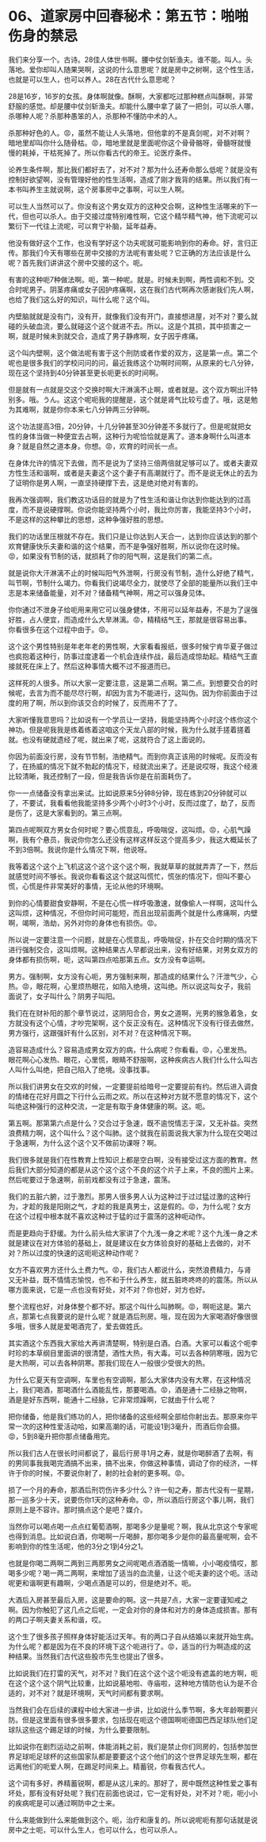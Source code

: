 # 06、道家房中回春秘术：第五节：啪啪伤身的禁忌

我们来分享一个。古诗。28佳人体世书啊。腰中仗剑斩渔夫。谁不能。叫人。头落地。爱你却叫人随果哭啊，这说的什么意思呢？就是房中之树啊，这个性生活，也就是可以生人，也可以养人。28在古代什么意思呢？

28是16岁，16岁的女孩。身体啊就像。酥啊，大家都吃过那种糕点叫酥啊，非常舒服的感觉。却是腰中仗剑斩渔夫。却能什么腰中拿了装了一把剑，可以杀人哪，杀哪种人呢？杀那种愚笨的人，杀那种不懂防中术的人。

杀那种好色的人。😡，虽然不能让人头落地，但他拿的不是真剑呢，对不对啊？暗地里却叫你什么随骨枯。😡，暗地里就是里面呢你这个骨骨骼呀，骨髓呀就慢慢的耗掉，干枯死掉了。所以你看古代的帝王。论医疗条件。

论养生条件啊，那比我们都好去了，对不对？那为什么还寿命那么低呢？就是没有控制好欲望啊，没有管理好他的性生活啊，造成了刚才我背的结果。所以我们有一本书叫养生主就说啊，这个房事房中之事啊，可以生人啊。

可以生人当然可以了。你没有这个男女双方的这种交合啊，这种性生活哪来的下一代，但也可以杀人。由于交接过度特别难性啊，它这个精华精气神，他下流呢可以繁衍下一代往上流呢，可以育宁补脑，延年益寿。

他没有做好这个工作，也没有学好这个功夫呢就可能影响到你的寿命。好，言归正传。那我们今天有哪些在房中交接的方法呢有害处呢？它正确的方法应该是什么呢？首先我们讲讲这个房中交接的这个。呃。

有害的这种呃7种做法啊。呃，第一种呢。就是。时候未到啊，两性调和不到。交合时呢男子。阴茎疼痛或女子因护疼痛啊，这在我们古代啊再次感谢我们先人啊，也给了我们这么好的知识，叫什么呢？这个叫。

内壁脑就就是没有门，没有开，就像我们没有开门，直接想进屋，对不对？要么就碰的头破血流，要么就碰这个这个就进不去。所以。这是个其损，其中损害之一啊，就是时候未到就交合，造成了男子静疼啊，女子因乎疼痛。

这个叫内壁啊，这个做法呢有害于这个刑防或者作爱的双方，这是第一点。第二个呢也是很多我们的学校问问的问，最近我练这个功啊时间啊，从原来的七八分钟，现在这个坚持到40分钟甚至更长呃更长的时间啊。

但是就有一点就是交这个交换时啊大汗淋漓不止啊，或者就是。这个双方啊出汗特别多。哦。うん。这这个呢呃我的提醒是，这个就是肾气比较亏虚了。哦，这是勉为其难啊，就是你你本来七八分钟两三分钟啊。

这个功法提高3倍，20分钟，十几分钟甚至30分钟差不多就行了。但是呢就把女性的身体当做一种便宜去占啊，这种行为呢恰恰就是离了。道本身啊什么叫道本身？就是自然之道本身。你想。😡，欢育的时间长一点。

在身体允许的情况下去做，而不是说为了坚持三倍两倍就足够可以了。或者夫妻双方性生活和谐啊，或者是夫妻这个这个妻子有高潮就行了。而不是说无休止的去为了证明你是男人啊，一直坚持硬撑下去，这是绝对绝对有害的。

我再次强调啊，我们教这功话目的就是为了性生活和谐让你达到你能达到的过高度，而不是说硬撑啊。你说你能坚持两个小时，我比你厉害，我能坚持3个小时，不是这样的这种攀比的思想，这种争强好胜的思想。

我们的功话里压根就不存在。我们只是让你达到人天合一，达到你应该达到的那个欢育健康快乐夫妻和谐的这个结果，而不是争强好胜啊，所以说你在这时候。😡，如果没有节制的话，就损耗了你的阳气啊，这是我们的第二点。

就是说你大汗淋漓不止的时候叫阳气外泄啊，行房没有节制，造什么好绝了精气，叫节啊，节制什么竭力。你看我们说竭尽全力，就使尽了全部的能量所以我们王中志是本来储备能量，对不对？储备精气神啊，用之可以强身见体。

你你通过不泄身子给呃用来用它可以强身健体，不用可以延年益寿，不是为了逞强好胜，占人便宜，而造成什么大旱淋漓。😡，精精结气王，那就是很容易出事。你看很多在这个过程中由于。😡。

这个这个男性特别是年老年老的男性啊，大家看看报纸，很多时候宁肯华夏子做过也疯抱着这种行，防事过度逮着一个机会连续作战，最后造成惊劫起。精结气王直接就死在床上了。然后这种事情大概不过不报道而已。

这样死的人很多。所以大家一定要注意，这是第二点啊。第二点。到想要交合的时候呢，去言为而不能尽尽行啊，却因为言为不能进行，这叫伪。因为你前面由于过度的用了啊，所以到你该交合的时候了，反而用不了了。

大家听懂我意思吗？比如说有一个学员让一坚持，我能坚持两个小时这个练你这个神功。但是呢我我是练着练着这咱这个天龙八部的时候，我为什么就手搓着搓着就。也没有硬就遗经了呢，就出来了呢，这就符合了这上面说的。

你因为前面没行房，没有节节制，浩绝精气。而到你真正该用的时候呢。反而没有了，在扬威的情况下就不勃起的情况下，经就流出来了。还是说哎呀，我这个经液比较清晰，我还控制了一段，但是我告诉你是在前面耗伤了。

你一一点储备没有拿出来试。比如说原来5分钟8分钟，现在练到20分钟就可以了，不要试，我看看他我能坚持多少两个小时3个小时，反而过度了，劫了，反而是伤了，这是大家看到的。第三点啊。

第四点呢啊双方男女合何时呢？要心慌意乱，呼吸喘促，这叫烦。😡，心肌气躁啊，我有个悬员，我说你你怎么还没有这样这样反这个提高多少，我这大概延长了不到3倍啊。我说你是什么情况下啊，他说呀。

我等着这个这个上飞机这这个这个这个这个啊，我就草草的就就弄弄了一下，然后就感觉时间不够长。我说你看看这这个就这叫慌忙，慌张的情况下，但叫不要心慌，心慌是件非常美好的事情，无论从他的环境啊。

到你的心情要甜食安静啊，不是在心慌一样呼吸激速，就像偷人一样啊，这叫什么这叫烦，这种情况，不但你时间可能短，而且出现前面两个就是什么疼痛啊，内壁啊，竭啊，浩劫，另外对你的身体也有损伤。😡。

所以说一定要注意一个问题，就是在心慌意乱，呼吸喘促，扑在交合时期的情况下进行强制交合，这叫烦啊。这种结果古人早都说出来，没有好结果，对男女双方的身体都有损伤啊，呃，这叫第四点哈那第五点。女方没有幸运啊。

男方。强制啊，女方没有心呃，男方强制来啊，那造成的结果什么？汗泄气少，心热。😡，眼花啊，心里烦热眼花，如陷入绝境，这叫绝。所以说这叫女子，我前面说了，女子叫什么？阴男子叫阳。

我们在在财补阳的那个章节说过，这阴阳合合，男女之道啊，光男的猴急着急，女方就没有这个心情，才吵完架啊，这个反正没有在。这种情况下没有行径去做然，男方强行，这跟强奸有什么区别，对不对？在这种情况下啊。

造容易造成什么？容易造成男女双方的病，什么病呢？你看看。😡，心里发热。眼花啊心心发热、眼花，心里慌，眼睛不舒服啊，这种疾病古人我们什么什么叫古人叫什么叫绝，把自己陷入了绝境。没事找事。

所以我们讲男女在交欢的时候，一定要提前给暗号一定要提前有约。然后进入调食的情绪在花好月圆之下行什么云雨之欢。所以在这种对方就不愿意的情况下，这个叫绝这种强行的这种交流，一定是有取于身体健康的啊。这。呃。

第五啊。那第第六点是什么？交合过于急速，既不逾悦情志于深，又无补益。突然浪费精力啊，这个叫什么？这个叫肺。这个就我在前面说我大家为什么现在交喝过于急速啊，为什么这个这个又不做前功课呀？啊。

我们很多就是我们在性教育上性知识上都是空白啊，没有接受过这方面的教育。然后我们大部分知道的都是从这个这个这个不良的这个片子上来，不良的图片上来。然后呢要过于急速啊，前前戏都没有过于急速，震荡。

我们的五脏六腑，过于激烈。那男人很多男人认为这种过于过过猛过激的这种行为，才趁的我是阳刚之气，才趁的我是真男士，这是假的。😡，为什么呢？女方在这个过程中根本就不喜欢这种过于猛的过于震荡的这种呃动作。

而是更趋向于舒缓。为什么前头给大家讲了个九浅一身之术呢？这个九浅一身之术就是建议在对方体验的基础上，就是建议在女方体验良好的基础上去做的，对不对？所以过度的快速的这呃呃这种动作呢？

女方不喜欢男方还什么土费力气。😡，我们古人都说什么，突然浪费精力，与肾又无补益，既不情情志愉悦，也不和于什么养生，就五脏咚咚咚的的震荡。所以从哪方面来说，它是一点也没有好处，对不对？你也好，对方也好。

整个流程也好，对身体整个都不好。那这个叫什么叫肺啊。😡，啊呃这是。第六点，那第七点我要说的是什么呢？就是酒后刑房。哦，现在因为大家喝酒好像很很多哦，很多人就是爱喝酒完了，爱去做姓氏。

其实酒这个东西我大家给大再讲清楚啊，特别是白酒。白酒。大家可以看这个呃李时珍的本草纲目里面讲的很清楚，酒性大热，有大毒。可以去各种阴寒哦，因为它是大热啊，可以去各种阴寒。那我们现在人一般很少受很大的热。

为什么它夏天有空调啊，车里也有空调啊，那么大家体内没有大寒，在这种情况上，我们喝酒，那喝酒什么酒能乱性，那要喝酒。😡，酒是通十二经脉之物啊，酒是是好东西啊，能通十二经脉，它非常烦躁啊，它就由于什么呢？

把你储备，他是我们练功的人，把你储备的这些经啊全部给你射出去。那原来你平常一次的这种性爱活动哈，如果高潮的话，可能设1到3毫升，而酒后你会摄。😡，5到8毫升把你那点储备用完。

所以我们古人在很长时间都说了，最后行房寻1月之寿，就是你喝醉酒了去啊，有的男同事我我喝完酒搞不出来，搞不出来，你做这种事情，调动了你的经济，一样许于你的时候，不要说你射了，射的社会射的更多啊。😡。

损了一个月的寿命，那酒后刑罚伤许多少什么？许一旬之寿，那古代没有一星期，那一巡多少十天，说要伤你1天的这种寿命。😡，所以酒后行房这个事儿啊，我们原则上是不容许。那时搞点这个是吧？媒介。

当然你可以喝点喝一点点红葡萄酒啊，那喝多少是量呢？啊，我从北京这个专家呢也得到消息。比如说白酒，你喝啊一斤喝醉，那你喝多少是你的最高量呢啊，会不影响到你的性生活呢，他的3分之1到4分之1。

也就是你喝二两啊二两到三两那男女之间呢喝点酒酒能一情嘛，小小喝疫情哎，那喝多少呢？喝一两二两啊，来增加了适当的血流量，让这个呃夫妻的这个呃。活动呢更和谐啊更有趣啊，少喝点酒是可以的，但是绝对不。呃。

大酒后入房甚至最后入房，这是要命的啊。这一共是7点，大家一定要谨知戒之啊。因为你触犯了这几点之后呢，一定会对你的身体和对方的身体造成损害。那有的两口子啊夫妻关系和谐，哎。

这个生了很多孩子照样身体好能活过天年。有的两口子自从结婚以来就开始生病。为什么呢？都是因为在不良的环境下这个呃进行了。😡，适当的行为啊造成的这种结果。当然我们古代这些股市先生也提出了很多。

比如说我们在打雷的天气，对不对？我们在这个这个这个呃没有遮盖的地方啊，呃在这个这个这个阴气比较重，比如说墓地啦、寺庙啦，这种地方情防也认为是不合适的，对不对？就是环境啊，天气时间都有要求啊。

当然我们会在后续的课程中给大家进一步讲，比如说什么季节啊，多大年龄啊要兴防。但是这里面有很多很多要求，包括现在呃这个德国啊呃德国巴西足球队他们足球队这些这个踢足球的时候，为什么要要限制。

比如说你在剧烈运动之前啊，体能消耗之前，我们是禁止你们同房的，包括参加世界足球呃足球杯的这些国家队都是要要这个这个他们的这个世界足球先生啊，都在远离他们的呃爱人啊，在踢足时间来上。精蓄锐，你看我古代人。

这个词有多好，养精蓄锐啊，都是从这儿来的。那好了，房中既然这种性爱之事有坏处，那有没有好处呢？我们在前面也说过，它一定有好处，对不对？呃，呃小小的疾病呢是可以通过啊防中之士来。

什么来能做到什么来能做到这个。呃，治疗和康复的。所以说呢呃有那句话就是说房中之士呃，可以什么生人，也可以什么，也可以杀人。

